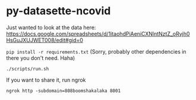 # py-datasette-ncovid 

Just wanted to look at the data here: https://docs.google.com/spreadsheets/d/1itaohdPiAeniCXNlntNztZ_oRvjh0HsGuJXUJWET008/edit#gid=0


```pip install -r requirements.txt```
(Sorry, probably other dependencies in there you don't need. Haha)

```./scripts/run.sh```

If you want to share it, run ngrok

```ngrok http -subdomain=808boomshakalaka 8001```
